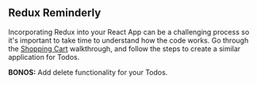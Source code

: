 
## Redux Reminderly

Incorporating Redux into your React App can be a challenging process so it's important to take time to understand how the code works. Go through the [Shopping Cart](https://github.com/ga-wdi-exercises/react-redux-shopping-cart) walkthrough, and follow the steps to create a similar application for Todos.


**BONOS:** Add delete functionality for your Todos. 
